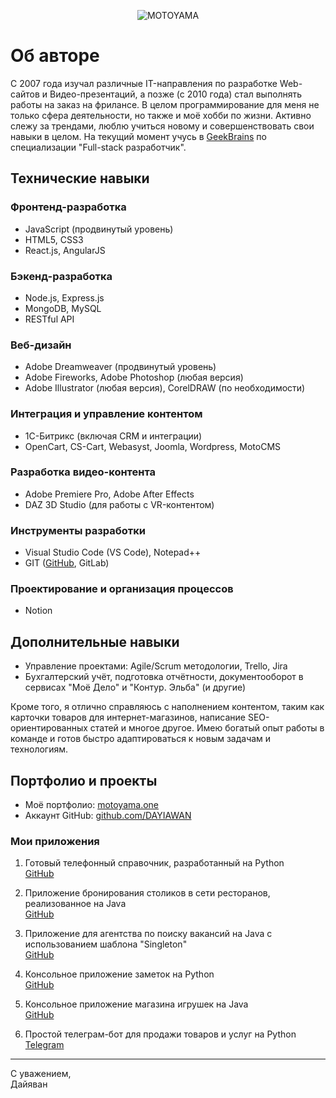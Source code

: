 <p align="center">
  <img src="https://motoyama.org/mt-content/uploads/2024/06/logo.png" alt="MOTOYAMA" title="MOTOYAMA">
</p>

# Об авторе

С 2007 года изучал различные IT-направления по разработке Web-сайтов и Видео-презентаций, а позже (с 2010 года) стал выполнять работы на заказ на фрилансе. В целом программирование для меня не только сфера деятельности, но также и моё хобби по жизни. Активно слежу за трендами, люблю учиться новому и совершенствовать свои навыки в целом. На текущий момент учусь в [GeekBrains](https://gb.ru) по специализации "Full-stack разработчик".

## Технические навыки

### Фронтенд-разработка
- JavaScript (продвинутый уровень)
- HTML5, CSS3
- React.js, AngularJS

### Бэкенд-разработка
- Node.js, Express.js
- MongoDB, MySQL
- RESTful API

### Веб-дизайн
- Adobe Dreamweaver (продвинутый уровень)
- Adobe Fireworks, Adobe Photoshop (любая версия)
- Adobe Illustrator (любая версия), CorelDRAW (по необходимости)

### Интеграция и управление контентом
- 1С-Битрикс (включая CRM и интеграции)
- OpenCart, CS-Cart, Webasyst, Joomla, Wordpress, MotoCMS

### Разработка видео-контента
- Adobe Premiere Pro, Adobe After Effects
- DAZ 3D Studio (для работы с VR-контентом)

### Инструменты разработки
- Visual Studio Code (VS Code), Notepad++
- GIT ([GitHub](https://github.com/DAYIAWAN), GitLab)

### Проектирование и организация процессов
- Notion

## Дополнительные навыки

- Управление проектами: Agile/Scrum методологии, Trello, Jira
- Бухгалтерский учёт, подготовка отчётности, документооборот в сервисах "Моё Дело" и "Контур. Эльба" (и другие)

Кроме того, я отлично справляюсь с наполнением контентом, таким как карточки товаров для интернет-магазинов, написание SEO-ориентированных статей и многое другое. Имею богатый опыт работы в команде и готов быстро адаптироваться к новым задачам и технологиям.

## Портфолио и проекты

- Моё портфолио: [motoyama.one](https://motoyama.one)
- Аккаунт GitHub: [github.com/DAYIAWAN](https://github.com/DAYIAWAN)

### Мои приложения

1. Готовый телефонный справочник, разработанный на Python  
   [GitHub](https://github.com/DAYIAWAN/Course-at-GB/tree/main/myCourses/1___FinalTask___2023)

2. Приложение бронирования столиков в сети ресторанов, реализованное на Java  
   [GitHub](https://github.com/DAYIAWAN/Course-at-GB/tree/main/myCourses/2___FinalTask___2023)

3. Приложение для агентства по поиску вакансий на Java с использованием шаблона "Singleton"  
   [GitHub](https://github.com/DAYIAWAN/Course-at-GB/tree/main/myCourses/3___FinalTask___2023)

4. Консольное приложение заметок на Python  
   [GitHub](https://github.com/DAYIAWAN/Course-at-GB/tree/main/myCourses/4___FinalTask___2023)

5. Консольное приложение магазина игрушек на Java  
   [GitHub](https://github.com/DAYIAWAN/Course-at-GB/tree/main/myCourses/5___FinalTask___2023)

6. Простой телеграм-бот для продажи товаров и услуг на Python  
   [Telegram](https://t.me/MOTOYAMA_bot)

---

С уважением,  
Дайяван

